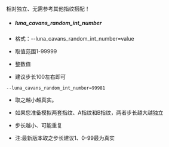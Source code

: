 相对独立、无需参考其他指纹搭配！



- ##### luna_cavans_random_int_number

- 格式：--luna_cavans_random_int_number=value

- 取值范围1-99999

- 整数值

- 建议步长100左右即可

```
--luna_cavans_random_int_number=99981
```

- 取之越小越真实。
- 如果您准备模拟两套指纹、A指纹和B指纹，两者步长越大越独立
- 步长越小、可能重复

- 注:最新版本取之步长建议1、0-99最为真实

 
